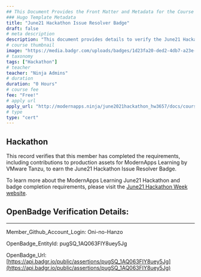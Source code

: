 ```yaml
---
## This Document Provides the Front Matter and Metadata for the Course Information page used in the modernapps.ninja homepage and the member profile page.
### Hugo Template Metadata
title: "June21 Hackathon Issue Resolver Badge"
draft: false
# meta description
description: "This document provides details to verify the June21 Hackathon Issue Resolver Badge was awarded by ModernApps Learning by VMware Tanzu"
# course thumbnail
image: "https://media.badgr.com/uploads/badges/1d23fa20-ded2-4db7-a23e-a236b9175132.png"
# taxonomy
tags: ["Hackathon"]
# teacher
teacher: "Ninja Admins"
# duration
duration: "0 Hours"
# course fee
fee: "Free!"
# apply url
apply_url: "http://modernapps.ninja/june2021hackathon_hw3657/docs/courseintroduction/"
# type
type: "cert"
---  
```

  

## Hackathon 

This record verifies that this member has completed the requirements, including contributions to production assets for ModernApps Learning by VMware Tanzu, to earn the June21 Hackathon Issue Resolver Badge.  

To learn more about the ModernApps Learning June21 Hackathon and badge completion requirements, please visit the [June21 Hackathon Week website](http://modernapps.ninja/june2021hackathon_hw3657/docs/courseintroduction/).

## OpenBadge Verification Details:  
---  
  
   
Member_Github_Account_Login: Oni-no-Hanzo  
   
OpenBadge_EntityId: pugSQ_1AQ063FIY8uey5Jg
   
OpenBadge_Url: [https://api.badgr.io/public/assertions/pugSQ_1AQ063FIY8uey5Jg](https://api.badgr.io/public/assertions/pugSQ_1AQ063FIY8uey5Jg)
   
